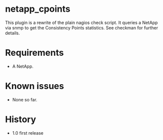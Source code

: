 # netapp_cpoints
This plugin is a rewrite of the plain nagios check script. It queries 
a NetApp via snmp to get the Consistency Points statistics. See checkman 
for further details.

# Requirements
* A NetApp.

# Known issues
* None so far.

# History
* 1.0 first release
